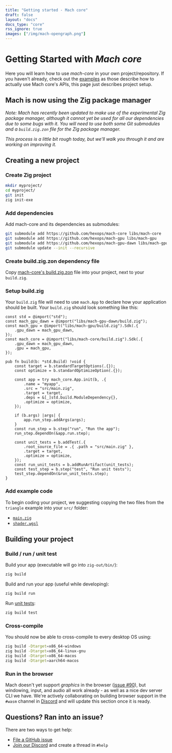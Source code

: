 ```yaml
---
title: "Getting started - Mach core"
draft: false
layout: "docs"
docs_type: "core"
rss_ignore: true
images: ["/img/mach-opengraph.png"]
---
```


# Getting Started with _Mach core_

Here you will learn how to use _mach-core_ in your own project/repository. If you haven't already, check out the [examples](../examples) as those describe how to actually use Mach core's APIs, this page just describes project setup.

## Mach is now using the Zig package manager

_Note: Mach has recently been updated to make use of the _experimental Zig package manager_, although it cannot yet be used for all our dependencies due to some bugs with it. You will need to use both some Git submodules and a `build.zig.zon` file for the Zig package manager._

_This process is a little bit rough today, but we'll walk you through it and are working on improving it._

## Creating a new project

### Create Zig project

```sh
mkdir myproject/
cd myproject/
git init
zig init-exe
```

### Add dependencies

Add mach-core and its dependencies as submodules:

```sh
git submodule add https://github.com/hexops/mach-core libs/mach-core
git submodule add https://github.com/hexops/mach-gpu libs/mach-gpu
git submodule add https://github.com/hexops/mach-gpu-dawn libs/mach-gpu-dawn
git submodule update --init --recursive
```

### Create build.zig.zon dependency file

Copy [mach-core's build.zig.zon](https://github.com/hexops/mach-core/blob/main/build.zig.zon) file into your project, next to your `build.zig`.

### Setup build.zig

Your `build.zig` file will need to use `mach.App` to declare how your application should be built. Your `build.zig` should look something like this:

```zig
const std = @import("std");
const mach_gpu_dawn = @import("libs/mach-gpu-dawn/build.zig");
const mach_gpu = @import("libs/mach-gpu/build.zig").Sdk(.{
    .gpu_dawn = mach_gpu_dawn,
});
const mach_core = @import("libs/mach-core/build.zig").Sdk(.{
    .gpu_dawn = mach_gpu_dawn,
    .gpu = mach_gpu,
});

pub fn build(b: *std.Build) !void {
    const target = b.standardTargetOptions(.{});
    const optimize = b.standardOptimizeOption(.{});

    const app = try mach_core.App.init(b, .{
        .name = "myapp",
        .src = "src/main.zig",
        .target = target,
        .deps = &[_]std.build.ModuleDependency{},
        .optimize = optimize,
    });

    if (b.args) |args| {
        app.run_step.addArgs(args);
    }
    const run_step = b.step("run", "Run the app");
    run_step.dependOn(&app.run.step);

    const unit_tests = b.addTest(.{
        .root_source_file = .{ .path = "src/main.zig" },
        .target = target,
        .optimize = optimize,
    });
    const run_unit_tests = b.addRunArtifact(unit_tests);
    const test_step = b.step("test", "Run unit tests");
    test_step.dependOn(&run_unit_tests.step);
}
```

### Add example code

To begin coding your project, we suggesting copying the two files from the `triangle` example into your `src/` folder:

* [`main.zig`](https://raw.githubusercontent.com/hexops/mach-core/main/examples/triangle/main.zig)
* [`shader.wgsl`](https://raw.githubusercontent.com/hexops/mach-core/main/examples/triangle/shader.wgsl)

## Building your project

### Build / run / unit test

Build your app (executable will go into `zig-out/bin/`):

```sh
zig build
```

Build and run your app (useful while developing):

```sh
zig build run
```

Run [unit tests](https://ziglang.org/documentation/master/#Zig-Test):

```sh
zig build test
```

### Cross-compile

You should now be able to cross-compile to every desktop OS using:

```sh
zig build -Dtarget=x86_64-windows
zig build -Dtarget=x86_64-linux-gnu
zig build -Dtarget=x86_64-macos
zig build -Dtarget=aarch64-macos
```

### Run in the browser

Mach doesn't yet support _graphics_ in the browser ([issue #90](https://github.com/hexops/mach/issues/90)), but windowing, input, and audio all work already - as well as a nice dev server CLI we have. We're actively collaborating on building browser support in the `#wasm` channel in [Discord](/discord) and will update this section once it is ready.

## Questions? Ran into an issue?

There are two ways to get help:

* [File a GitHub issue](https://github.com/hexops/mach/issues)
* [Join our Discord](/discord) and create a thread in `#help`
